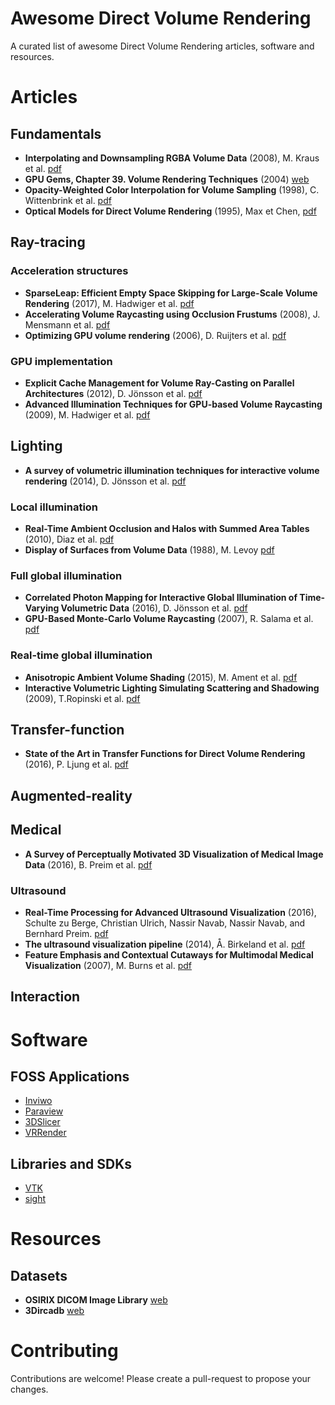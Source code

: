 # Awesome Direct Volume Rendering

A curated list of awesome Direct Volume Rendering articles, software and resources.


# Articles

## Fundamentals

- **Interpolating and Downsampling RGBA Volume Data** (2008), M. Kraus et al. [pdf](http://citeseerx.ist.psu.edu/viewdoc/download?doi=10.1.1.219.4239&rep=rep1&type=pdf)
- **GPU Gems, Chapter 39. Volume Rendering Techniques** (2004) [web](https://developer.download.nvidia.com/books/HTML/gpugems/gpugems_ch39.html)
- **Opacity-Weighted Color Interpolation for Volume Sampling** (1998), C. Wittenbrink et al. [pdf](http://www.hpl.hp.com/techreports/97/HPL-97-31R2.pdf)
- **Optical Models for Direct Volume Rendering** (1995), Max et Chen, [pdf](http://www.cs.utah.edu/~jmk/sigg_crs_02/course_42/reprints/max_tvcg95_paper.pdf)

## Ray-tracing

### Acceleration structures

- **SparseLeap: Efficient Empty Space Skipping for Large-Scale Volume Rendering** (2017), M. Hadwiger et al. [pdf](https://repository.kaust.edu.sa/bitstream/handle/10754/625462/08017589.pdf?sequence=1&isAllowed=y)
- **Accelerating Volume Raycasting using Occlusion Frustums** (2008), J. Mensmann et al. [pdf](http://scivis.itn.liu.se/publications/2008/MRH08a/OcclusionFrustums.pdf)
- **Optimizing GPU volume rendering** (2006), D. Ruijters et al. [pdf](https://lirias.kuleuven.be/retrieve/60944)

### GPU implementation

- **Explicit Cache Management for Volume Ray-Casting on Parallel Architectures** (2012), D. Jönsson et al. [pdf](https://fileadmin.cs.lth.se/graphics/research/papers/2012/marchingcaches/marchingcaches_final.pdf)
- **Advanced Illumination Techniques for GPU-based Volume Raycasting** (2009), M. Hadwiger et al. [pdf](http://scivis.itn.liu.se/publications/2009/RHRL09/siggraph09-coursenotes.pdf)

## Lighting

- **A survey of volumetric illumination techniques for interactive volume rendering** (2014), D. Jönsson et al. [pdf](http://read.pudn.com/downloads762/sourcecode/graph/texture_mapping/3027521/Volumetric%20Illumination%20Techniques.pdf)

### Local illumination

- **Real-Time Ambient Occlusion and Halos with Summed Area Tables** (2010), Diaz et al. [pdf](https://www.cs.upc.edu/~jdiriberri/docs/Diaz10-AOHalos.pdf)
- **Display  of  Surfaces  from  Volume  Data** (1988), M. Levoy [pdf](http://www.cs.utah.edu/~jmk/sigg_crs_02/course_42/reprints/levoy_cga88_paper.pdf)

### Full global illumination

- **Correlated Photon Mapping for Interactive Global Illumination of Time-Varying Volumetric Data** (2016), D. Jönsson et al. [pdf](http://scivis.itn.liu.se/publications/2017/JY17/JonssonCorrelatedPhotonMapping.pdf)
- **GPU-Based Monte-Carlo Volume Raycasting** (2007), R. Salama et al. [pdf](https://www.cg.informatik.uni-siegen.de/data/Publications/2007/pg07_RezkSalama.pdf)

### Real-time global illumination

- **Anisotropic Ambient Volume Shading** (2015), M. Ament et al. [pdf](https://cg.ivd.kit.edu/publications/2015/marco/VIS2015-AAVS-Preprint.pdf)
- **Interactive Volumetric Lighting Simulating Scattering and Shadowing** (2009), T.Ropinski et al. [pdf](http://www.diva-portal.org/smash/get/diva2:623420/FULLTEXT01.pdf)

## Transfer-function

- **State of the Art in Transfer Functions for Direct Volume Rendering** (2016), P. Ljung et al. [pdf](https://www.cg.tuwien.ac.at/research/publications/2016/Groeller_2016_P3/Groeller_2016_P3-paper.pdf)

## Augmented-reality

## Medical

- **A Survey of Perceptually Motivated 3D Visualization of Medical Image Data** (2016), B. Preim et al. [pdf](https://hal.inria.fr/hal-01310290/document)

### Ultrasound

- **Real-Time Processing for Advanced Ultrasound Visualization** (2016), Schulte zu Berge, Christian Ulrich, Nassir Navab, Nassir Navab, and Bernhard Preim. [pdf](https://mediatum.ub.tum.de/doc/1285497/file.pdf) 
- **The ultrasound visualization pipeline** (2014), Å. Birkeland et al. [pdf](https://pdfs.semanticscholar.org/b713/ccf2c88e73e951489cc89ecc1381a7e425fd.pdf)
- **Feature Emphasis and Contextual Cutaways for Multimodal Medical Visualization** (2007), M. Burns et al. [pdf](https://gfx.cs.princeton.edu/pubs/Burns_2007_FEA/contextual_cutaways.pdf)

## Interaction

# Software

## FOSS Applications

- [Inviwo](https://inviwo.org/)
- [Paraview](https://www.paraview.org/)
- [3DSlicer](https://www.slicer.org/)
- [VRRender](https://packages.debian.org/sid/main/vrrender)

## Libraries and SDKs

- [VTK](https://www.vtk.org)
- [sight](https://github.com/IRCAD-IHU/sight)

# Resources

## Datasets

- **OSIRIX DICOM Image Library** [web](https://www.osirix-viewer.com/resources/dicom-image-library/)
- **3Dircadb** [web](https://www.ircad.fr/research/3dircadb/)

# Contributing

Contributions are welcome! Please create a pull-request to propose your changes.
